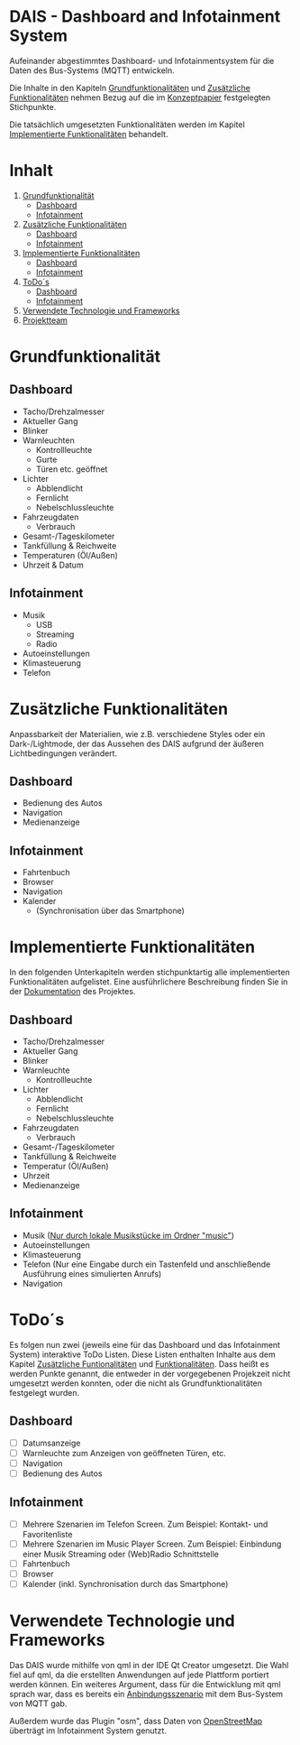 # DAIS - Dashboard and Infotainment System
<dl>Aufeinander abgestimmtes Dashboard- und Infotainmentsystem für die Daten des Bus-Systems (MQTT) entwickeln.</dl>  
<dl>Die Inhalte in den Kapiteln <a href="#FUNC">Grundfunktionalitäten</a> und <a href="">Zusätzliche Funktionalitäten</a> nehmen Bezug auf die im <a href="https://github.com/Garzuuhl/DAIS/blob/master/Konzeptpapier/Konzeptpapier_Gruppe7.pdf">Konzeptpapier</a> festgelegten Stichpunkte.</dl>  
<dl>Die tatsächlich umgesetzten Funktionalitäten werden im Kapitel <a href="#IMPL_FUNC">Implementierte Funktionalitäten</a> behandelt.</dl>

# Inhalt  

1. [Grundfunktionalität](#FUNC)
   * [Dashboard](#Dashboard_FUNC)
   * [Infotainment](#Infotainment_FUNC)
2. [Zusätzliche Funktionalitäten](#Z_FUNC)
   * [Dashboard](#Dashboard_Z_FUNC)
   * [Infotainment](#Infotainment_Z_FUNC)  
3. [Implementierte Funktionalitäten](#IMPL_FUNC)  
   * [Dashboard](#Dashboard_IMPL_FUNC)  
   * [Infotainment](#Infotainment_IMPL_FUNC)  
4. [ToDo´s](#ToDo)  
   * [Dashboard](#Dashboard_ToDo)  
   * [Infotainment](#Infotainment_ToDo)
5. [Verwendete Technologie und Frameworks](#TechnoFrame)
6. [Projektteam](#TEAM)  
  
<a name="FUNC"/>  

# Grundfunktionalität  
<a name ="Dashboard_FUNC"/>  

## Dashboard  
* Tacho/Drehzalmesser  
* Aktueller Gang  
* Blinker  
* Warnleuchten  
  * Kontrollleuchte  
  * Gurte  
  * Türen etc. geöffnet
* Lichter  
  * Abblendlicht
  * Fernlicht
  * Nebelschlussleuchte  
* Fahrzeugdaten  
  * Verbrauch   
* Gesamt-/Tageskilometer  
* Tankfüllung & Reichweite  
* Temperaturen (Öl/Außen)  
* Uhrzeit & Datum
<a name="Infotainment_FUNC"/>  

## Infotainment  
* Musik  
  * USB  
  * Streaming  
  * Radio
* Autoeinstellungen  
* Klimasteuerung  
* Telefon  
<a name ="Z_FUNC"/>  

# Zusätzliche Funktionalitäten
<dl>Anpassbarkeit der Materialien, wie z.B. verschiedene Styles oder ein Dark-/Lightmode, der das Aussehen des DAIS aufgrund der äußeren Lichtbedingungen verändert.</dl>  
<a name="Dashboard_Z_FUNC"/>  

## Dashboard  
* Bedienung des Autos
* Navigation  
* Medienanzeige  
<a name="Infotainment_Z_FUNC"/>  

## Infotainment  
* Fahrtenbuch  
* Browser  
* Navigation  
* Kalender  
  * (Synchronisation über das Smartphone)  
<a name="IMPL_FUNC"/>  

# Implementierte Funktionalitäten  
<dl>In den folgenden Unterkapiteln werden stichpunktartig alle implementierten Funktionalitäten aufgelistet. Eine ausführlichere Beschreibung finden Sie in der <a href="https://github.com/Garzuuhl/DAIS/tree/master/Dokumentation">Dokumentation</a> des Projektes.</dl>
<a name="Dashboard_IMPL_FUNC"/>  

## Dashboard  
* Tacho/Drehzalmesser
* Aktueller Gang  
* Blinker  
* Warnleuchte  
  * Kontrollleuchte  
* Lichter  
  * Abblendlicht  
  * Fernlicht  
  * Nebelschlussleuchte 
* Fahrzeugdaten  
  * Verbrauch 
* Gesamt-/Tageskilometer  
* Tankfüllung & Reichweite  
* Temperatur (Öl/Außen)  
* Uhrzeit  
* Medienanzeige  
<a name="Infotainment_IMPL_FUNC"/>  

## Infotainment  
* Musik ([Nur durch lokale Musikstücke im Ordner "music"](https://github.com/Garzuuhl/DAIS/tree/master/Infotainment/DAIS_INFO2/music))  
* Autoeinstellungen  
* Klimasteuerung 
* Telefon (Nur eine Eingabe durch ein Tastenfeld und anschließende Ausführung eines simulierten Anrufs)  
* Navigation  
<a name ="ToDo"/>  

# ToDo´s  
<dl>Es folgen nun zwei (jeweils eine für das Dashboard und das Infotainment System) interaktive ToDo Listen. Diese Listen enthalten Inhalte aus dem Kapitel <a href="#Z_FUNC">Zusätzliche Funtionalitäten</a> und <a href="#FUNC">Funktionalitäten</a>. Dass heißt es werden Punkte genannt, die entweder in der vorgegebenen Projekzeit nicht umgesetzt werden konnten, oder die nicht als Grundfunktionalitäten festgelegt wurden.</dl>  
<a name="Dashboard_ToDo"/>  

## Dashboard  
- [ ] Datumsanzeige  
- [ ] Warnleuchte zum Anzeigen von geöffneten Türen, etc.  
- [ ] Navigation  
- [ ] Bedienung des Autos  
<a name ="Infotainment_ToDo"/>  

## Infotainment  
- [ ] Mehrere Szenarien im Telefon Screen. Zum Beispiel: Kontakt- und Favoritenliste  
- [ ] Mehrere Szenarien im Music Player Screen. Zum Beispiel: Einbindung einer Musik Streaming oder (Web)Radio Schnittstelle  
- [ ] Fahrtenbuch  
- [ ] Browser  
- [ ] Kalender (inkl. Synchronisation durch das Smartphone)  
<a name="TechnoFrame"/>  

# Verwendete Technologie und Frameworks  
<dl> Das DAIS wurde mithilfe von qml in der IDE Qt Creator umgesetzt. Die Wahl fiel auf qml, da die erstellten Anwendungen auf jede Plattform portiert werden können. Ein weiteres Argument, dass für die Entwicklung mit qml sprach war, dass es bereits ein <a href="https://github.com/Garzuuhl/DAIS/tree/master/Seafile/dashboard-examples/tesla_dashboard_mqtt">Anbindungsszenario</a> mit dem Bus-System von MQTT gab.</dl>  
<dl> Außerdem wurde das Plugin "osm", dass Daten von <a href="https://www.openstreetmap.de/">OpenStreetMap</a> überträgt im Infotainment System genutzt.</dl>
